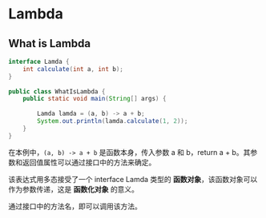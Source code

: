 # Lambda
## What is Lambda

```java
interface Lamda {  
    int calculate(int a, int b);  
}  
  
public class WhatIsLambda {  
    public static void main(String[] args) {  
  
        Lamda lamda = (a, b) -> a + b;  
        System.out.println(lamda.calculate(1, 2));  
    }  
}
```

在本例中，`(a, b) -> a + b` 是函数本身，传入参数 a 和 b，return a + b。其参数和返回值属性可以通过接口中的方法来确定。

该表达式用多态接受了一个 interface Lamda 类型的 **函数对象**，该函数对象可以作为参数传递，这是 **函数化对象** 的意义。

通过接口中的方法名，即可以调用该方法。